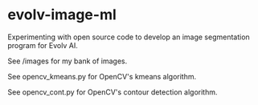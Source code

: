 # evolv-image-ml
Experimenting with open source code to develop an image segmentation program for Evolv AI.

See /images for my bank of images.

See opencv_kmeans.py for OpenCV's kmeans algorithm.

See opencv_cont.py for OpenCV's contour detection algorithm.